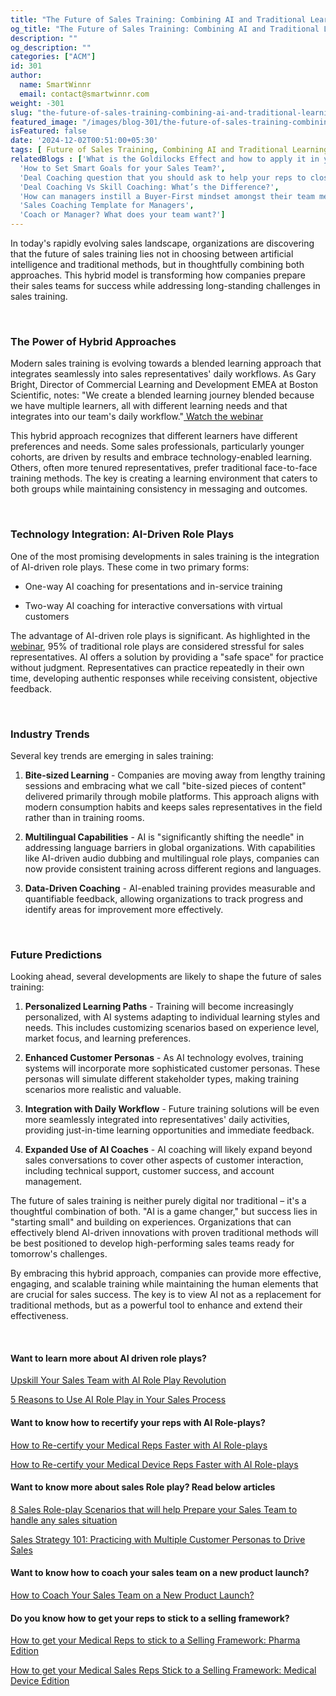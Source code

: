 ```yaml
---
title: "The Future of Sales Training: Combining AI and Traditional Learning Methods "
og_title: "The Future of Sales Training: Combining AI and Traditional Learning Methods "
description: ""
og_description: ""
categories: ["ACM"]
id: 301
author:
  name: SmartWinnr
  email: contact@smartwinnr.com
weight: -301
slug: "the-future-of-sales-training-combining-ai-and-traditional-learning-methods"
featured_image: "/images/blog-301/the-future-of-sales-training-combining-ai-and-traditional-learning-methods.png"
isFeatured: false
date: '2024-12-02T00:51:00+05:30'
tags: [ Future of Sales Training, Combining AI and Traditional Learning Methods]
relatedBlogs : ['What is the Goldilocks Effect and how to apply it in your business?',
  'How to Set Smart Goals for your Sales Team?',
  'Deal Coaching question that you should ask to help your reps to close more deals',
  'Deal Coaching Vs Skill Coaching: What’s the Difference?',
  'How can managers instill a Buyer-First mindset amongst their team members?',
  'Sales Coaching Template for Managers',
  'Coach or Manager? What does your team want?']
---
```


<p>In today's rapidly evolving sales landscape, organizations are discovering that the future of sales training lies not in choosing between artificial intelligence and traditional methods, but in thoughtfully combining both approaches. This hybrid model is transforming how companies prepare their sales teams for success while addressing long-standing challenges in sales training. </p>

<br>


### **The Power of Hybrid Approaches**


<p>Modern sales training is evolving towards a blended learning approach that integrates seamlessly into sales representatives' daily workflows. As Gary Bright, Director of Commercial Learning and Development EMEA at Boston Scientific, notes: "We create a blended learning journey blended because we have multiple learners, all with different learning needs and that integrates into our team's daily workflow."<a href="https://vimeo.com/1011254164/79c6833181?share=copy" target="_blank" class=""> Watch the webinar </a></p>

<p>This hybrid approach recognizes that different learners have different preferences and needs. Some sales professionals, particularly younger cohorts, are driven by results and embrace technology-enabled learning. Others, often more tenured representatives, prefer traditional face-to-face training methods. The key is creating a learning environment that caters to both groups while maintaining consistency in messaging and outcomes. </p>

<br>


### **Technology Integration: AI-Driven Role Plays**


<p>One of the most promising developments in sales training is the integration of AI-driven role plays. These come in two primary forms: </p>


- One-way AI coaching for presentations and in-service training 

- Two-way AI coaching for interactive conversations with virtual customers 

<p>The advantage of AI-driven role plays is significant. As highlighted in the <a href="https://vimeo.com/1011254164/79c6833181?share=copy" target="_blank" class="">webinar</a>, 95% of traditional role plays are considered stressful for sales representatives. AI offers a solution by providing a "safe space" for practice without judgment. Representatives can practice repeatedly in their own time, developing authentic responses while receiving consistent, objective feedback. </p>

<br>


### **Industry Trends**


<p>Several key trends are emerging in sales training: </p>

1. **Bite-sized Learning** - Companies are moving away from lengthy training sessions and embracing what we call "bite-sized pieces of content" delivered primarily through mobile platforms. This approach aligns with modern consumption habits and keeps sales representatives in the field rather than in training rooms. 

2. **Multilingual Capabilities** - AI is "significantly shifting the needle" in addressing language barriers in global organizations. With capabilities like AI-driven audio dubbing and multilingual role plays, companies can now provide consistent training across different regions and languages. 

3. **Data-Driven Coaching** - AI-enabled training provides measurable and quantifiable feedback, allowing organizations to track progress and identify areas for improvement more effectively. 

<br>


### **Future Predictions**


<p>Looking ahead, several developments are likely to shape the future of sales training: </p>

1. **Personalized Learning Paths** - Training will become increasingly personalized, with AI systems adapting to individual learning styles and needs. This includes customizing scenarios based on experience level, market focus, and learning preferences. 

2. **Enhanced Customer Personas** - As AI technology evolves, training systems will incorporate more sophisticated customer personas. These personas will simulate different stakeholder types, making training scenarios more realistic and valuable. 

3. **Integration with Daily Workflow** - Future training solutions will be even more seamlessly integrated into representatives' daily activities, providing just-in-time learning opportunities and immediate feedback.

4. **Expanded Use of AI Coaches** - AI coaching will likely expand beyond sales conversations to cover other aspects of customer interaction, including technical support, customer success, and account management. 


<p>The future of sales training is neither purely digital nor traditional – it's a thoughtful combination of both. "AI is a game changer," but success lies in "starting small" and building on experiences. Organizations that can effectively blend AI-driven innovations with proven traditional methods will be best positioned to develop high-performing sales teams ready for tomorrow's challenges. </p>

<p>By embracing this hybrid approach, companies can provide more effective, engaging, and scalable training while maintaining the human elements that are crucial for sales success. The key is to view AI not as a replacement for traditional methods, but as a powerful tool to enhance and extend their effectiveness. </p>

<br>

#### **Want to learn more about AI driven role plays?**

<a href="https://www.smartwinnr.com/post/upskill-your-sales-team-with-ai-role-play-revolution/" target="_blank" class="">Upskill Your Sales Team with AI Role Play Revolution </a>

<a href="https://www.smartwinnr.com/post/5-reasons-to-use-ai-role-play-in-your-sales-process/" target="_blank" class="">5 Reasons to Use AI Role Play in Your Sales Process  </a>


#### **Want to know how to recertify your reps with AI Role-plays?**


<a href="https://www.smartwinnr.com/post/how-to-re-certify-your-medical-reps-faster-with-ai-role-plays/" target="_blank" class="">How to Re-certify your Medical Reps Faster with AI Role-plays </a>

<a href="https://www.smartwinnr.com/post/how-to-re-certify-your-medical-device-reps-faster-with-ai-role-plays/" target="_blank" class="">How to Re-certify your Medical Device Reps Faster with AI Role-plays   </a>

#### **Want to know more about sales Role play? Read below articles**

<a href="https://www.smartwinnr.com/post/8-sales-role-play-scenarios-that-will-help-prepare-your-sales-team-to-handle-any-sales-situation/" target="_blank" class="">8 Sales Role-play Scenarios that will help Prepare your Sales Team to handle any sales situation </a>

<a href="https://www.smartwinnr.com/post/sales-strategy-101-practicing-with-multiple-customer-personas-to-drive-sales/" target="_blank" class="">Sales Strategy 101: Practicing with Multiple Customer Personas to Drive Sales </a>

#### **Want to know how to coach your sales team on a new product launch?**

<a href="https://www.smartwinnr.com/post/how-to-coach-your-sales-team-on-a-new-product-launch/" target="_blank" class="">How to Coach Your Sales Team on a New Product Launch? </a>

#### **Do you know how to get your reps to stick to a selling framework?**

<a href="https://www.smartwinnr.com/post/how-to-get-your-medical-reps-to-stick-to-a-selling-framework-pharma-edition/" target="_blank" class="">How to get your Medical Reps to stick to a Selling Framework: Pharma Edition </a>

<a href="https://www.smartwinnr.com/post/how-to-get-your-medical-sales-reps-stick-to-a-selling-framework-medical-device-edition" target="_blank" class="">How to get your Medical Sales Reps Stick to a Selling Framework: Medical Device Edition </a>

